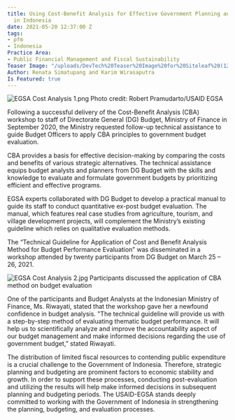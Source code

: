 ```yaml
---
title: Using Cost-Benefit Analysis for Effective Government Planning and Budgeting
  in Indonesia
date: 2021-05-20 12:37:00 Z
tags:
- pfm
- Indonesia
Practice Area:
- Public Financial Management and Fiscal Sustainability
Teaser Image: "/uploads/DevTech%20Teaser%20Image%20for%20Siteleaf%20(12).png"
Author: Renata Simatupang and Karim Wirasaputra
Is Featured: true
---
```


![EGSA Cost Analysis 1.png](/uploads/EGSA%20Cost%20Analysis%201.png)
Photo credit: Robert Pramudarto/USAID EGSA

Following a successful delivery of the Cost-Benefit Analysis (CBA) workshop to staff of Directorate General (DG) Budget, Ministry of Finance in September 2020, the Ministry requested follow-up technical assistance to guide Budget Officers to apply CBA principles to government budget evaluation.
 

CBA provides a basis for effective decision-making by comparing the costs and benefits of various strategic alternatives. The technical assistance equips budget analysts and planners from DG Budget with the skills and knowledge to evaluate and formulate government budgets by prioritizing efficient and effective programs. 

EGSA experts collaborated with DG Budget to develop a practical manual to guide its staff to conduct quantitative ex-post budget evaluation. The manual, which features real case studies from agriculture, tourism, and village development projects, will complement the Ministry’s existing guideline which relies on qualitative evaluation methods.

The “Technical Guideline for Application of Cost and Benefit Analysis Method for Budget Performance Evaluation” was disseminated in a workshop attended by twenty participants from DG Budget on March 25 – 26, 2021. 

![EGSA Cost Analysis 2.jpg](/uploads/EGSA%20Cost%20Analysis%202.jpg)
Participants discussed the application of CBA method on budget evaluation

One of the participants and Budget Analysts at the Indonesian Ministry of Finance, Ms. Riwayati, stated that the workshop gave her a newfound confidence in budget analysis. "The technical guideline will provide us with a step-by-step method of evaluating thematic budget performance. It will help us to scientifically analyze and improve the accountability aspect of our budget management and make informed decisions regarding the use of government budget,” stated Riwayati.

The distribution of limited fiscal resources to contending public expenditure is a crucial challenge to the Government of Indonesia. Therefore, strategic planning and budgeting are prominent factors to economic stability and growth. In order to support these processes, conducting post-evaluation and utilizing the results will help make informed decisions in subsequent planning and budgeting periods. The USAID-EGSA stands deeply committed to working with the Government of Indonesia in strengthening the planning, budgeting, and evaluation processes.  
 